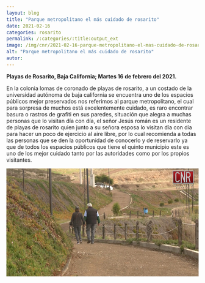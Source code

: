 ```yaml
---
layout: blog
title: "Parque metropolitano el más cuidado de rosarito"
date: 2021-02-16
categories: rosarito
permalink: /:categories/:title:output_ext
image: /img/cnr/2021-02-16-parque-metropolitano-el-mas-cuidado-de-rosarito.jpg
alt: "Parque metropolitano el más cuidado de rosarito"
autor:
---
```


**Playas de Rosarito, Baja California; Martes 16 de febrero del 2021.** 

En la colonia lomas de coronado de playas de rosarito, a un costado de la universidad autónoma de baja california se encuentra uno de los espacios públicos mejor preservados nos referimos al parque metropolitano, el cual para sorpresa de muchos está excelentemente cuidado, es raro encontrar basura o rastros de grafiti en sus paredes, situación que alegra a muchas personas que lo visitan día con día, el señor Jesús román es un residente de playas de rosarito quien junto a su señora esposa lo visitan día con día para hacer un poco de ejercicio al aire libre, por lo cual recomienda a todas las personas que se den la oportunidad de conocerlo y de reservarlo ya que de todos los espacios públicos que tiene el quinto municipio este es uno de los mejor cuidado tanto por las autoridades como por los propios visitantes.

<div id="carouselExampleSlidesOnly" class="carousel slide" data-ride="carousel">
  <div class="carousel-inner">
    <div class="carousel-item active">
       <img class="d-block w-100" src="/img/cnr/2021-02-16-parque-metropolitano-el-mas-cuidado-de-rosarito.jpg" loading="lazy"  alt="Parque metropolitano el más cuidado de rosarito">
    </div>
  </div>
</div>